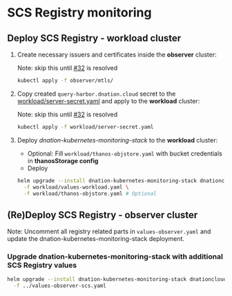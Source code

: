 # SCS Registry monitoring

## Deploy SCS Registry - workload cluster

1. Create necessary issuers and certificates inside the **observer** cluster:

   Note: skip this until [#32](https://github.com/SovereignCloudStack/k8s-observability/issues/32) is resolved
   ```bash
   kubectl apply -f observer/mtls/
   ```
2. Copy created `query-harbor.dnation.cloud` secret to the [workload/server-secret.yaml](./workload/server-secret.yaml)
   and apply to the **workload** cluster:

   Note: skip this until [#32](https://github.com/SovereignCloudStack/k8s-observability/issues/32) is resolved
   ```bash
   kubectl apply -f workload/server-secret.yaml
   ```
3. Deploy *dnation-kubernetes-monitoring-stack* to the **workload** cluster:
   - Optional: Fill `workload/thanos-objstore.yaml` with bucket credentials in **thanosStorage config**
   - Deploy
   ```bash
   helm upgrade --install dnation-kubernetes-monitoring-stack dnationcloud/dnation-kubernetes-monitoring-stack \
     -f workload/values-workload.yaml \
     -f workload/thanos-objstore.yaml # Optional
   ```

## (Re)Deploy SCS Registry - observer cluster

Note: Uncomment all registry related parts in `values-observer.yaml` and update the
dnation-kubernetes-monitoring-stack deployment.

### Upgrade dnation-kubernetes-monitoring-stack with additional SCS Registry values

```bash
helm upgrade --install dnation-kubernetes-monitoring-stack dnationcloud/dnation-kubernetes-monitoring-stack \
  -f ../values-observer-scs.yaml
```
